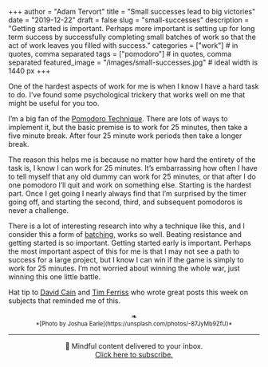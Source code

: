 +++
author = "Adam Tervort"
title = "Small successes lead to big victories"
date = "2019-12-22"
draft = false
slug = "small-successes"
description = "Getting started is important. Perhaps more important is setting up for long term success by successfully completing small batches of work so that the act of work leaves you filled with success."
categories = ["work"] # in quotes, comma separated
tags = ["pomodoro"] # in quotes, comma separated
featured_image = "/images/small-successes.jpg" # ideal width is 1440 px
+++

One of the hardest aspects of work for me is when I know I have a hard task to do. I’ve found some psychological trickery that works well on me that might be useful for you too.

I’m a big fan of the [Pomodoro Technique](https://francescocirillo.com/pages/pomodoro-technique). There are lots of ways to implement it, but the basic premise is to work for 25 minutes, then take a five minute break. After four 25 minute work periods then take a longer break. 

The reason this helps me is because no matter how hard the entirety of the task is, I know I can work for 25 minutes. It’s embarrassing how often I have to tell myself that any old dummy can work for 25 minutes, or that after I do one pomodoro I’ll quit and work on something else. Starting is the hardest part. Once I get going I nearly always find that I’m surprised by the timer going off, and starting the second, third, and subsequent pomodoros is never a challenge. 

There is a lot of interesting research into why a technique like this, and I consider this a form of [batching](https://kresserinstitute.com/batching-simple-strategy-boosting-brainpower-increasing-productivity/), works so well. Beating resistance and getting started is so important. Getting started early is important. Perhaps the most important aspect of this for me is that I may not see a path to success for a large project, but I know I can win if the game is simply to work for 25 minutes. I’m not worried about winning the whole war, just winning this one little battle. 

Hat tip to [David Cain](https://www.raptitude.com/2019/12/how-to-make-meditation-ten-times-easier/) and [Tim Ferriss](https://tim.blog/2019/12/18/make-before-you-manage/) who wrote great posts this week on subjects that reminded me of this.

<center>❧</center>
<center><small> *[Photo by Joshua Earle](https://unsplash.com/photos/-87JyMb9ZfU)* </small>

---

📨 Mindful content delivered to your inbox. <br>[Click here to subscribe.](https://mailchi.mp/269014a38d08/adamtervort)</center>